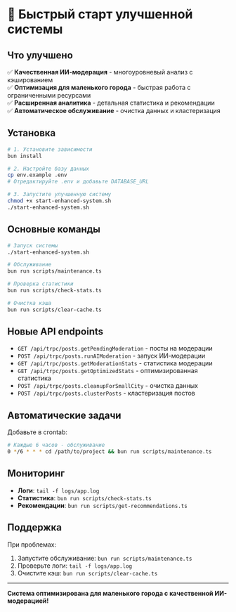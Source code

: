# 🚀 Быстрый старт улучшенной системы

## Что улучшено

✅ **Качественная ИИ-модерация** - многоуровневый анализ с кэшированием  
✅ **Оптимизация для маленького города** - быстрая работа с ограниченными ресурсами  
✅ **Расширенная аналитика** - детальная статистика и рекомендации  
✅ **Автоматическое обслуживание** - очистка данных и кластеризация  

## Установка

```bash
# 1. Установите зависимости
bun install

# 2. Настройте базу данных
cp env.example .env
# Отредактируйте .env и добавьте DATABASE_URL

# 3. Запустите улучшенную систему
chmod +x start-enhanced-system.sh
./start-enhanced-system.sh
```

## Основные команды

```bash
# Запуск системы
./start-enhanced-system.sh

# Обслуживание
bun run scripts/maintenance.ts

# Проверка статистики
bun run scripts/check-stats.ts

# Очистка кэша
bun run scripts/clear-cache.ts
```

## Новые API endpoints

- `GET /api/trpc/posts.getPendingModeration` - посты на модерации
- `POST /api/trpc/posts.runAIModeration` - запуск ИИ-модерации
- `GET /api/trpc/posts.getModerationStats` - статистика модерации
- `GET /api/trpc/posts.getOptimizedStats` - оптимизированная статистика
- `POST /api/trpc/posts.cleanupForSmallCity` - очистка данных
- `POST /api/trpc/posts.clusterPosts` - кластеризация постов

## Автоматические задачи

Добавьте в crontab:
```bash
# Каждые 6 часов - обслуживание
0 */6 * * * cd /path/to/project && bun run scripts/maintenance.ts
```

## Мониторинг

- **Логи**: `tail -f logs/app.log`
- **Статистика**: `bun run scripts/check-stats.ts`
- **Рекомендации**: `bun run scripts/get-recommendations.ts`

## Поддержка

При проблемах:
1. Запустите обслуживание: `bun run scripts/maintenance.ts`
2. Проверьте логи: `tail -f logs/app.log`
3. Очистите кэш: `bun run scripts/clear-cache.ts`

---

**Система оптимизирована для маленького города с качественной ИИ-модерацией!**
